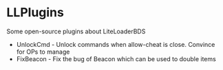 # LLPlugins
 Some open-source plugins about LiteLoaderBDS

- UnlockCmd - Unlock commands when allow-cheat is close. Convince for OPs to manage
- FixBeacon - Fix the bug of Beacon which can be used to double items